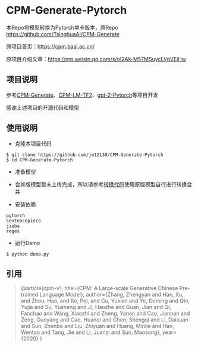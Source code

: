 # CPM-Generate-Pytorch
本Repo将模型转换为Pytorch单卡版本，原Repo https://github.com/TsinghuaAI/CPM-Generate

原项目首页：https://cpm.baai.ac.cn/

原项目介绍文章：https://mp.weixin.qq.com/s/oI2Ak-M57MSuycLVpVEiHw

## 项目说明
参考[CPM-Generate](https://github.com/TsinghuaAI/CPM-Generate)、[CPM-LM-TF2](https://github.com/qhduan/CPM-LM-TF2)、[gpt-2-Pytorch](https://github.com/graykode/gpt-2-Pytorch)等项目开发

感谢上述项目的开源代码和模型

## 使用说明
* 克隆本项目代码
```shell
$ git clone https://github.com/jm12138/CPM-Generate-Pytorch
$ cd CPM-Generate-Pytorch
```

* 准备模型
* 合并版模型暂未上传完成，所以请参考[转换代码](https://github.com/jm12138/CPM-Generate-Pytorch/blob/main/convert.py)使用原版模型自行进行转换合并

* 安装依赖
```
pytorch
sentencepiece 
jieba 
regex
```

* 运行Demo
```shell
$ python demo.py
```

## 引用
> @article{cpm-v1,
  title={CPM: A Large-scale Generative Chinese Pre-trained Language Model},
  author={Zhang, Zhengyan and Han, Xu, and Zhou, Hao, and Ke, Pei, and Gu, Yuxian and Ye, Deming and Qin, Yujia and Su, Yusheng and Ji, Haozhe and Guan, Jian and Qi, Fanchao and Wang, Xiaozhi and Zheng, Yanan and Cao, Jiannan and Zeng, Guoyang and Cao, Huanqi and Chen, Shengqi and Li, Daixuan and Sun, Zhenbo and Liu, Zhiyuan and Huang, Minlie and Han, Wentao and Tang, Jie and Li, Juanzi and Sun, Maosong},
  year={2020}
}
